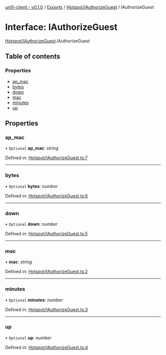 [unifi-client - v0.1.0](../README.md) / [Exports](../modules.md) / [Hotspot/IAuthorizeGuest](../modules/hotspot_iauthorizeguest.md) / IAuthorizeGuest

# Interface: IAuthorizeGuest

[Hotspot/IAuthorizeGuest](../modules/hotspot_iauthorizeguest.md).IAuthorizeGuest

## Table of contents

### Properties

- [ap\_mac](hotspot_iauthorizeguest.iauthorizeguest.md#ap_mac)
- [bytes](hotspot_iauthorizeguest.iauthorizeguest.md#bytes)
- [down](hotspot_iauthorizeguest.iauthorizeguest.md#down)
- [mac](hotspot_iauthorizeguest.iauthorizeguest.md#mac)
- [minutes](hotspot_iauthorizeguest.iauthorizeguest.md#minutes)
- [up](hotspot_iauthorizeguest.iauthorizeguest.md#up)

## Properties

### ap\_mac

• `Optional` **ap\_mac**: *string*

Defined in: [Hotspot/IAuthorizeGuest.ts:7](https://github.com/thib3113/unifi-client/blob/a5b15ed/src/Hotspot/IAuthorizeGuest.ts#L7)

___

### bytes

• `Optional` **bytes**: *number*

Defined in: [Hotspot/IAuthorizeGuest.ts:6](https://github.com/thib3113/unifi-client/blob/a5b15ed/src/Hotspot/IAuthorizeGuest.ts#L6)

___

### down

• `Optional` **down**: *number*

Defined in: [Hotspot/IAuthorizeGuest.ts:5](https://github.com/thib3113/unifi-client/blob/a5b15ed/src/Hotspot/IAuthorizeGuest.ts#L5)

___

### mac

• **mac**: *string*

Defined in: [Hotspot/IAuthorizeGuest.ts:2](https://github.com/thib3113/unifi-client/blob/a5b15ed/src/Hotspot/IAuthorizeGuest.ts#L2)

___

### minutes

• `Optional` **minutes**: *number*

Defined in: [Hotspot/IAuthorizeGuest.ts:3](https://github.com/thib3113/unifi-client/blob/a5b15ed/src/Hotspot/IAuthorizeGuest.ts#L3)

___

### up

• `Optional` **up**: *number*

Defined in: [Hotspot/IAuthorizeGuest.ts:4](https://github.com/thib3113/unifi-client/blob/a5b15ed/src/Hotspot/IAuthorizeGuest.ts#L4)
